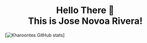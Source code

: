 ### <h1 align="center"> Hello There 👋 </br> This is Jose Novoa Rivera! </h1>

[![Kharoontes GitHub stats](https://github-readme-stats.vercel.app/api?username=Kharoontes)]
